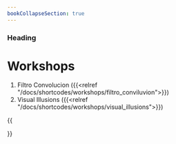 ```yaml
---
bookCollapseSection: true
---
```

### Heading
# Workshops
1. Filtro Convolucion ({{<relref "/docs/shortcodes/workshops/filtro_conviluvion">}})
2. Visual Illusions ({{<relref "/docs/shortcodes/workshops/visual_illusions">}})



{{<section>}}
